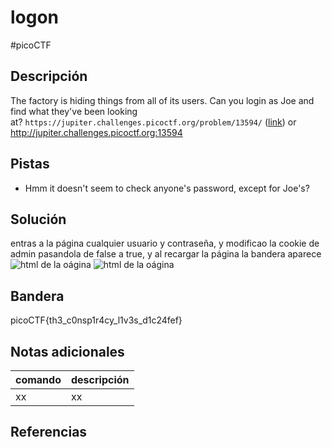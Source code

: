 # logon
#picoCTF 
## Descripción
The factory is hiding things from all of its users. Can you login as Joe and find what they've been looking at? `https://jupiter.challenges.picoctf.org/problem/13594/` ([link](https://jupiter.challenges.picoctf.org/problem/13594/)) or http://jupiter.challenges.picoctf.org:13594

## Pistas 
+ Hmm it doesn't seem to check anyone's password, except for Joe's?

## Solución
entras a la página cualquier usuario y contraseña, y modificao la cookie de admin pasandola de false a true, y al recargar la página la bandera aparece
![html de la oágina](/PicoCTF(clases)/Capturas/logon(1).png)
![html de la oágina](/PicoCTF(clases)/Capturas/logon(2).png)
## Bandera
picoCTF{th3_c0nsp1r4cy_l1v3s_d1c24fef}

## Notas adicionales
| comando | descripción |
|------------|---------------|
| xx | xx |

## Referencias
